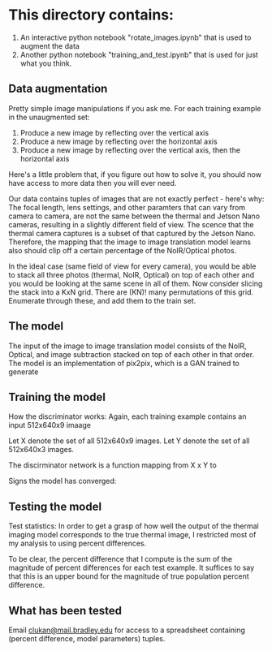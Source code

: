 # This directory contains:

1. An interactive python notebook "rotate_images.ipynb" that is used to augment the data
2. Another python notebook "training_and_test.ipynb" that is used for just what you think.

## Data augmentation

Pretty simple image manipulations if you ask me. For each training example in the unaugmented set:
1. Produce a new image by reflecting over the vertical axis
2. Produce a new image by reflecting over the horizontal axis
3. Produce a new image by reflecting over the vertical axis, then the horizontal axis

Here's a little problem that, if you figure out how to solve it, you should now have access to more data then you will ever need.

Our data contains tuples of images that are not exactly perfect - here's why:
The focal length, lens settings, and other paramters that can vary from camera to camera, are not the same between the thermal and Jetson Nano cameras, resulting in a slightly different field of view. The scence that the thermal camera captures is a subset of that captured by the Jetson Nano. Therefore, the mapping that the image to image translation model learns also should clip off a certain percentage of the NoIR/Optical photos.

In the ideal case (same field of view for every camera), you would be able to stack all three photos (thermal, NoIR, Optical) on top of each other and you would be looking at the same scene in all of them. Now consider slicing the stack into a KxN grid. There are (KN)! many permutations of this grid. Enumerate through these, and add them to the train set.


## The model

The input of the image to image translation model consists of the NoIR, Optical, and image subtraction stacked on top of each other in that order. The model is an implementation of pix2pix, which is a GAN trained to generate 


## Training the model


How the discriminator works:
Again, each training example contains an input 512x640x9 imaage

Let X denote the set of all 512x640x9 images. Let Y denote the set of all 512x640x3 images.

The discirminator network is a function mapping from X x Y to 



Signs the model has converged:


## Testing the model

Test statistics:
In order to get a grasp of how well the output of the thermal imaging model corresponds to the true thermal image, I restricted most of my analysis to using percent differences.

To be clear, the percent difference that I compute is the sum of the magnitude of percent differences for each test example. It suffices to say that this is an upper bound for the magnitude of true population percent difference.


## What has been tested

Email clukan@mail.bradley.edu for access to a spreadsheet containing (percent difference, model parameters) tuples.
